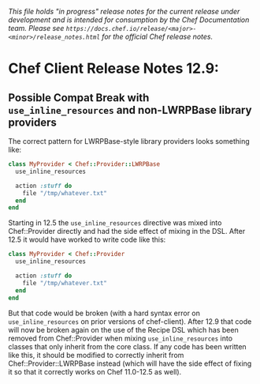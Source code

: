 *This file holds "in progress" release notes for the current release under development and is intended for consumption by the Chef Documentation team.
Please see `https://docs.chef.io/release/<major>-<minor>/release_notes.html` for the official Chef release notes.*

# Chef Client Release Notes 12.9:

## Possible Compat Break with `use_inline_resources` and non-LWRPBase library providers

The correct pattern for LWRPBase-style library providers looks something like:

```ruby
class MyProvider < Chef::Provider::LWRPBase
  use_inline_resources

  action :stuff do
    file "/tmp/whatever.txt"
  end
end
```

Starting in 12.5 the `use_inline_resources` directive was mixed into Chef::Provider directly and had the
side effect of mixing in the DSL.  After 12.5 it would have worked to write code like this:

```ruby
class MyProvider < Chef::Provider
  use_inline_resources

  action :stuff do
    file "/tmp/whatever.txt"
  end
end
```

But that code would be broken (with a hard syntax error on `use_inline_resources` on prior versions of
chef-client).  After 12.9 that code will now be broken again on the use of the Recipe DSL which has been removed
from Chef::Provider when mixing `use_inline_resources` into classes that only inherit from the core
class.  If any code has been written like this, it should be modified to correctly inherit from
Chef::Provider::LWRPBase instead (which will have the side effect of fixing it so that it correctly works
on Chef 11.0-12.5 as well).
